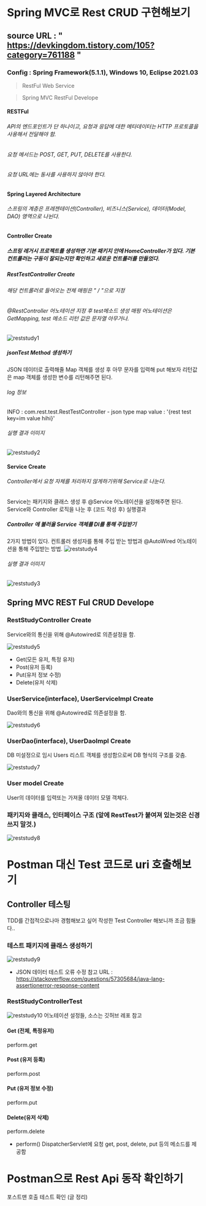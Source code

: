 # Spring MVC로 Rest CRUD 구현해보기
## source URL : " https://devkingdom.tistory.com/105?category=761188 "
### Config : Spring Framework(5.1.1), Windows 10, Eclipse 2021.03

> RestFul Web Service


> Spring MVC RestFul Develope
#### RESTFul
###### API의 엔드포인트가 단 하나이고, 요청과 응답에 대한 메타데이터는 HTTP 프로토콜을 사용해서 전달해야 함.
###### 요청 메서드는 POST, GET, PUT, DELETE를 사용한다.
###### 요청 URL에는 동사를 사용하지 않아야 한다.


#### Spring Layered Architecture
###### 스프링의 계층은 프레젠테이션(Controller), 비즈니스(Service), 데이터(Model, DAO) 영역으로 나뉜다.


#### Controller Create
##### 스프링 레거시 프로젝트를 생성하면 기본 패키지 안에 HomeController가 있다. 기본 컨트롤러는 구동이 잘되는지만 확인하고 새로운 컨트롤러를 만들었다.

##### RestTestController Create
###### 해당 컨트롤러로 들어오는 전체 매핑은 " / "으로 지정
###### @RestController 어노테이션 지정 후 test메소드 생성 매핑 어노테이션은 GetMapping, test 메소드 리턴 값은 문자열 아무거나.

![reststudy1](https://user-images.githubusercontent.com/67121077/135414269-ba83d1ba-b1c5-44ef-bacd-523309448b95.PNG)


##### jsonTest Method 생성하기 
JSON 데이터로 출력해줄  Map 객체를 생성 후 아무 문자를 입력해 put 해보자
리턴값은 map 객체를 생성한 변수를 리턴해주면 된다. 


###### log 정보
INFO : com.rest.test.RestTestController - json type map value : '{rest test key=im value hihi}'


###### 실행 결과 이미지
![reststudy2](https://user-images.githubusercontent.com/67121077/135415823-46824292-16ad-43a5-97b5-9a8ae203928a.PNG)



#### Service Create
###### Controller에서 요청 자체를 처리하지 않게하기위해 Service로 나눈다.
Service는 패키지와 클래스 생성 후 @Service 어노테이션을 설정해주면 된다. 
Service와 Controller 로직을 나눈 후 (코드 작성 후) 실행결과

##### Controller 에 불러올 Service 객체를 DI를 통해 주입받기
2가지 방법이 있다. 컨트롤러 생성자를 통해 주입 받는 방법과 @AutoWired 어노테이션을 통해 주입받는 방법. 
![reststudy4](https://user-images.githubusercontent.com/67121077/135420337-a3324948-159c-4d56-9252-03bd4e9a8344.PNG)

###### 실행 결과 이미지
![reststudy3](https://user-images.githubusercontent.com/67121077/135419582-594ee4f4-8282-42ce-a651-88d11409f614.PNG)





## Spring MVC REST Ful CRUD Develope
### RestStudyController Create
Service와의 통신을 위해 @Autowired로 의존설정을 함.

![reststudy5](https://user-images.githubusercontent.com/67121077/135705454-044734d6-295b-47d0-8e06-a5f74dbb882b.PNG)
- Get(모든 유저, 특정 유저)
- Post(유저 등록)
- Put(유저 정보 수정)
- Delete(유저 삭제)

### UserService(interface), UserServiceImpl Create 
Dao와의 통신을 위해 @Autowired로 의존설정을 함. 

![reststudy6](https://user-images.githubusercontent.com/67121077/135705469-7152ff0b-bffe-4b8f-aab2-45e5e7a88fb9.PNG)



### UserDao(interface), UserDaoImpl Create
DB 미설정으로 임시 Users 리스트 객체를 생성함으로써 DB 형식의 구조를 갖춤.

![reststudy7](https://user-images.githubusercontent.com/67121077/135705476-6e50680d-228f-4eaa-83dc-9fa0bee10a56.PNG)



### User model Create
User의 데이터를 입력또는 가져올 데이터 모델 객체다.


### 패키지와 클래스, 인터페이스 구조 (앞에 RestTest가 붙여져 있는것은 신경쓰지 말것.)
![reststudy8](https://user-images.githubusercontent.com/67121077/135705494-ac2c7a37-1dfd-4513-9fbe-56a41457dcb4.PNG)



# Postman 대신 Test 코드로 uri 호출해보기 
## Controller 테스팅
TDD를 간접적으로나마 경험해보고 싶어 작성한 Test Controller 해보니까 조금 힘들다.. 

### 테스트 패키지에 클래스 생성하기
![reststudy9](https://user-images.githubusercontent.com/67121077/135707469-fec5f8f3-6bdc-4c82-9b17-98a90c68b06a.PNG)

* JSON 데이터 테스트 오류 수정 참고 URL : https://stackoverflow.com/questions/57305684/java-lang-assertionerror-response-content

### RestStudyControllerTest
![reststudy10](https://user-images.githubusercontent.com/67121077/135709695-117085dc-f7d5-45a4-9944-0240163a5fd5.PNG)
어노테이션 설정들, 소스는 깃허브 레포 참고

#### Get (전체, 특정유저)
perform.get

#### Post (유저 등록)
perform.post

#### Put (유저 정보 수정)
perform.put

#### Delete(유저 삭제)
perform.delete

- perform()
DispatcherServlet에 요청
get, post, delete, put 등의 메소드를 제공함

# Postman으로 Rest Api 동작 확인하기 
포스트맨 호출 테스트 확인 (글 정리)